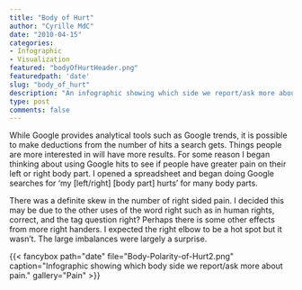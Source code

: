 ```yaml
---
title: "Body of Hurt"
author: "Cyrille MdC"
date: "2010-04-15"
categories:
- Infographic
- Visualization
featured: "bodyOfHurtHeader.png"
featuredpath: 'date'
slug: "body_of_hurt"
description: "An infographic showing which side we report/ask more about pain on our bodies."
type: post
comments: false
---
```

While Google provides analytical tools such as Google trends, it is possible to make deductions from the number of hits a search gets. Things people are more interested in will have more results. For some reason I began thinking about using Google hits to see if people have greater pain on their left or right body part. I opened a spreadsheet and began doing Google searches for ‘my \[left/right\] \[body part\] hurts’ for many body parts.

There was a definite skew in the number of right sided pain. I decided this may be due to the other uses of the word right such as in human rights, correct, and the tag question right? Perhaps there is some other effects from more right handers. I expected the right elbow to be a hot spot but it wasn’t. The large imbalances were largely a surprise.

{{< fancybox path="date" file="Body-Polarity-of-Hurt2.png" caption="Infographic showing which body side we report/ask more about pain." gallery="Pain" >}}
